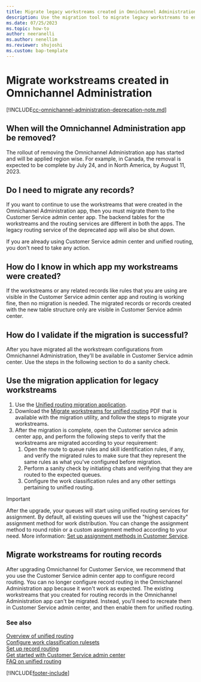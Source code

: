 ```yaml
---
title: Migrate legacy workstreams created in Omnichannel Administration
description: Use the migration tool to migrate legacy workstreams to enable them for unified routing.
ms.date: 07/25/2023
ms.topic: how-to
author: neeranelli
ms.author: nenellim
ms.reviewer: shujoshi
ms.custom: bap-template
---
```


# Migrate workstreams created in Omnichannel Administration

[!INCLUDE[cc-omnichannel-administration-deprecation-note.md](../../includes/cc-omnichannel-administration-deprecation-note.md)]

## When will the Omnichannel Administration app be removed?

The rollout of removing the Omnichannel Administration app has started and will be applied region wise. For example, in Canada, the removal is expected to be complete by July 24, and in North America, by August 11, 2023.

## Do I need to migrate any records?

If you want to continue to use the workstreams that were created in the Omnichannel Administration app, then you must migrate them to the Customer Service admin center app. The backend tables for the workstreams and the routing services are different in both the apps. The legacy routing service of the deprecated app will also be shut down.

If you are already using Customer Service admin center and unified routing, you don't need to take any action.

## How do I know in which app my workstreams were created?

If the workstreams or any related records like rules that you are using are visible in the Customer Service admin center app and routing is working fine, then no migration is needed. The migrated records or records created with the new table structure only are visible in Customer Service admin center.

## How do I validate if the migration is successful?

After you have migrated all the workstream configurations from Omnichannel Administration, they'll be available in Customer Service admin center. Use the steps in the following section to do a sanity check.

## Use the migration application for legacy workstreams

1. Use the [Unified routing migration application](https://go.microsoft.com/fwlink/p?linkid=2161582).
1. Download the [Migrate workstreams for unified routing](https://go.microsoft.com/fwlink/p?linkid=2161582) PDF that is available with the migration utility, and follow the steps to migrate your workstreams.
1. After the migration is complete, open the Customer service admin center app, and perform the following steps to verify that the workstreams are migrated according to your requirement:
   1. Open the route to queue rules and skill identification rules, if any, and verify the migrated rules to make sure that they represent the same rules as what you've configured before migration.
   1. Perform a sanity check by initiating chats and verifying that they are routed to the expected queues.
   1. Configure the work classification rules and any other settings pertaining to unified routing.

> [!IMPORTANT]
> After the upgrade, your queues will start using unified routing services for assignment. By default, all existing queues will use the "highest capacity" assignment method for work distribution. You can change the assignment method to round robin or a custom assignment method according to your need. More information: [Set up assignment methods in Customer Service](assignment-methods.md).

## Migrate workstreams for routing records

After upgrading Omnichannel for Customer Service, we recommend that you use the Customer Service admin center app to configure record routing. You can no longer configure record routing in the Omnichannel Administration app because it won't work as expected. The existing workstreams that you created for routing records in the Omnichannel Administration app can't be migrated. Instead, you'll need to recreate them in Customer Service admin center, and then enable them for unified routing.

### See also

[Overview of unified routing](overview-unified-routing.md)  
[Configure work classification rulesets](configure-work-classification.md)  
[Set up record routing](set-up-record-routing.md)  
[Get started with Customer Service admin center](../implement/cs-admin-center.md)  
[FAQ on unified routing](unified-routing-faqs.md)  

[!INCLUDE[footer-include](../../includes/footer-banner.md)]
